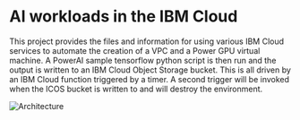 # AI workloads in the IBM Cloud

This project provides the files and information for using various IBM Cloud services to automate the creation
of a VPC and a Power GPU virtual machine. A PowerAI sample tensorflow python script is then run and the output
is written to an IBM Cloud Object Storage bucket. This is all driven by an IBM Cloud function triggered by a
timer. A second trigger will be invoked when the ICOS bucket is written to and will destroy the environment. 

![Architecture](./images/pimco_diagram3.png)

